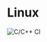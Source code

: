 # Linux
![C/C++ CI](https://github.com/99002444/Linux/workflows/C/C++%20CI/badge.svg?branch=master)
